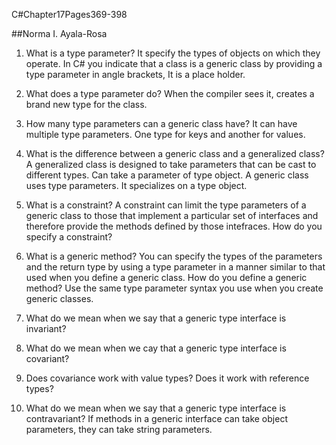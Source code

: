 C#Chapter17Pages369-398

##Norma I. Ayala-Rosa

1. What is a type parameter? It specify the types of objects on which they operate.  In C# you indicate that a class is a generic class by providing a type parameter in angle brackets, <T> It is a place holder.

2. What does a type parameter do? When the compiler sees it, creates a brand new type for the class.

3. How many type parameters can a generic class have? It can have multiple type parameters. One type for keys and another for values.

4. What is the difference between a generic class and a generalized class?
A generalized class is designed to take parameters that can be cast to different types. Can take a parameter of type object.
A generic class uses type parameters.  It specializes on a type object.

5. What is a constraint? A constraint can limit the type parameters of a generic class to those that implement a particular set of
interfaces and therefore provide the methods defined by those intefraces.
How do you specify a constraint?

6. What is a generic method? You can specify the types of the parameters and the return type by using a type parameter in a manner similar to that used when you define a generic class.
How do you define a generic method? Use the same type parameter syntax you use when you create generic classes. 

7. What do we mean when we say that a generic type interface is invariant? 

8. What do we mean when we cay that a generic type interface is covariant?

9. Does covariance work with value types? Does it work with reference types?

10. What do we mean when we say that a generic type interface is contravariant? If methods in a generic interface can take object parameters, they can take string parameters.  
